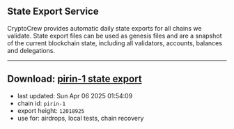 ## State Export Service
CryptoCrew provides automatic daily state exports for all chains we validate. State export files can be used as genesis files and are a snapshot of the current blockchain state, including all validators, accounts, balances and delegations.

---
**Download: [pirin-1 state export](https://dl-eu2.ccvalidators.com/SERVICE/nolus/pirin-1_export_12018925.json)**
---

- last updated: Sun Apr 06 2025 01:54:09
- chain id: `pirin-1`
- export height: `12018925`
- use for: airdrops, local tests, chain recovery
